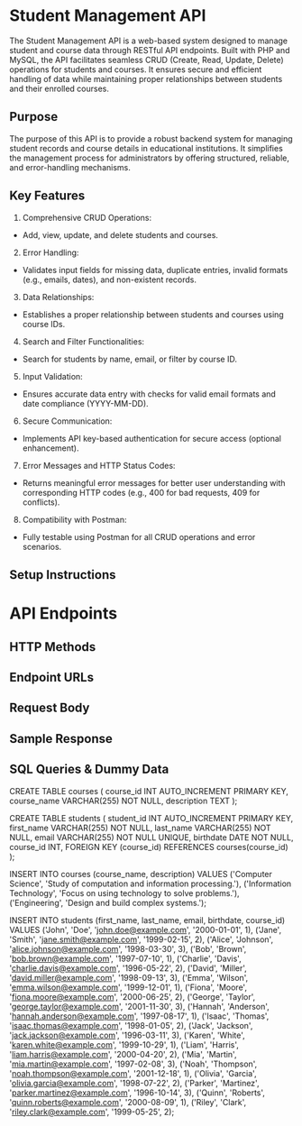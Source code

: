 # Student Management API

The Student Management API is a web-based system designed to manage student and course data through RESTful API endpoints. Built with PHP and MySQL, the API facilitates seamless CRUD (Create, Read, Update, Delete) operations for students and courses. It ensures secure and efficient handling of data while maintaining proper relationships between students and their enrolled courses.

## Purpose

The purpose of this API is to provide a robust backend system for managing student records and course details in educational institutions. It simplifies the management process for administrators by offering structured, reliable, and error-handling mechanisms.

## Key Features

1. Comprehensive CRUD Operations:
* Add, view, update, and delete students and courses.

2. Error Handling:
* Validates input fields for missing data, duplicate entries, invalid formats (e.g., emails, dates), and non-existent records.

3. Data Relationships:
* Establishes a proper relationship between students and courses using course IDs.

4. Search and Filter Functionalities:
* Search for students by name, email, or filter by course ID.

5. Input Validation:
* Ensures accurate data entry with checks for valid email formats and date compliance (YYYY-MM-DD).

6. Secure Communication:
* Implements API key-based authentication for secure access (optional enhancement).

7. Error Messages and HTTP Status Codes:
* Returns meaningful error messages for better user understanding with corresponding HTTP codes (e.g., 400 for bad requests, 409 for conflicts).

8. Compatibility with Postman:
* Fully testable using Postman for all CRUD operations and error scenarios.

## Setup Instructions

# API Endpoints

## HTTP Methods
## Endpoint URLs
## Request Body
## Sample Response

## SQL Queries & Dummy Data

CREATE TABLE courses (
    course_id INT AUTO_INCREMENT PRIMARY KEY,
    course_name VARCHAR(255) NOT NULL,
    description TEXT
);

CREATE TABLE students (
    student_id INT AUTO_INCREMENT PRIMARY KEY,
    first_name VARCHAR(255) NOT NULL,
    last_name VARCHAR(255) NOT NULL,
    email VARCHAR(255) NOT NULL UNIQUE,
    birthdate DATE NOT NULL,
    course_id INT,
    FOREIGN KEY (course_id) REFERENCES courses(course_id)
);

INSERT INTO courses (course_name, description) VALUES
('Computer Science', 'Study of computation and information processing.'),
('Information Technology', 'Focus on using technology to solve problems.'),
('Engineering', 'Design and build complex systems.');

INSERT INTO students (first_name, last_name, email, birthdate, course_id) VALUES
('John', 'Doe', 'john.doe@example.com', '2000-01-01', 1),
('Jane', 'Smith', 'jane.smith@example.com', '1999-02-15', 2),
('Alice', 'Johnson', 'alice.johnson@example.com', '1998-03-30', 3),
('Bob', 'Brown', 'bob.brown@example.com', '1997-07-10', 1),
('Charlie', 'Davis', 'charlie.davis@example.com', '1996-05-22', 2),
('David', 'Miller', 'david.miller@example.com', '1998-09-13', 3),
('Emma', 'Wilson', 'emma.wilson@example.com', '1999-12-01', 1),
('Fiona', 'Moore', 'fiona.moore@example.com', '2000-06-25', 2),
('George', 'Taylor', 'george.taylor@example.com', '2001-11-30', 3),
('Hannah', 'Anderson', 'hannah.anderson@example.com', '1997-08-17', 1),
('Isaac', 'Thomas', 'isaac.thomas@example.com', '1998-01-05', 2),
('Jack', 'Jackson', 'jack.jackson@example.com', '1996-03-11', 3),
('Karen', 'White', 'karen.white@example.com', '1999-10-29', 1),
('Liam', 'Harris', 'liam.harris@example.com', '2000-04-20', 2),
('Mia', 'Martin', 'mia.martin@example.com', '1997-02-08', 3),
('Noah', 'Thompson', 'noah.thompson@example.com', '2001-12-18', 1),
('Olivia', 'Garcia', 'olivia.garcia@example.com', '1998-07-22', 2),
('Parker', 'Martinez', 'parker.martinez@example.com', '1996-10-14', 3),
('Quinn', 'Roberts', 'quinn.roberts@example.com', '2000-08-09', 1),
('Riley', 'Clark', 'riley.clark@example.com', '1999-05-25', 2);
